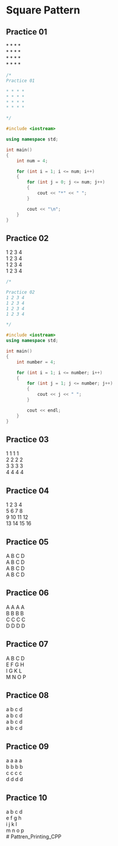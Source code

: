 <!-- Pattern printing -->
<h1>Square Pattern</h1>

<h2>Practice 01</h2>
* * * * <br>
* * * *<br>
* * * *<br>
* * * *<br>

```cpp
/*
Practice 01

* * * *
* * * *
* * * *
* * * *

*/

#include <iostream>

using namespace std;

int main()
{
    int num = 4;

    for (int i = 1; i <= num; i++)
    {
        for (int j = 0; j <= num; j++)
        {
            cout << "*" << " ";
        }

        cout << "\n";
    }
}

```

<h2>Practice 02</h2>
1 2 3 4 <br>
1 2 3 4 <br>
1 2 3 4<br>
1 2 3 4<br>

```cpp
/*

Practice 02
1 2 3 4
1 2 3 4
1 2 3 4
1 2 3 4

*/

#include <iostream>
using namespace std;

int main()
{
    int number = 4;

    for (int i = 1; i <= number; i++)
    {
        for (int j = 1; j <= number; j++)
        {
            cout << j << " ";
        }

        cout << endl;
    }
}
```

<h2>Practice 03</h2>

1 1 1 1<br>
2 2 2 2<br>
3 3 3 3<br>
4 4 4 4<br>

<h2>Practice 04</h2>
1 2 3 4 <br>
5 6 7 8<br>
9 10 11 12<br>
13 14 15 16<br>

<h2>Practice 05</h2>
A B C D<br>
A B C D<br>
A B C D<br>
A B C D<br>

<h2>Practice 06</h2>
A A A A <br>
B B B B <br>
C C C C <br>
D D D D <br>

<h2>Practice 07</h2>
A B C D <br>
E F G H <br>
I G K L<br>
M N O P<br>

<h2>Practice 08</h2>
a b c d <br>
a b c d <br>
a b c d <br>
a b c d <br>
<h2>Practice 09</h2>
a a a a <br>
b b b b <br>
c c c c <br>
d d d d <br>
<h2>Practice 10</h2>
a b c d <br>
e f g h <br>
i j k l <br>
m n o p <br>
# Pattren_Printing_CPP
